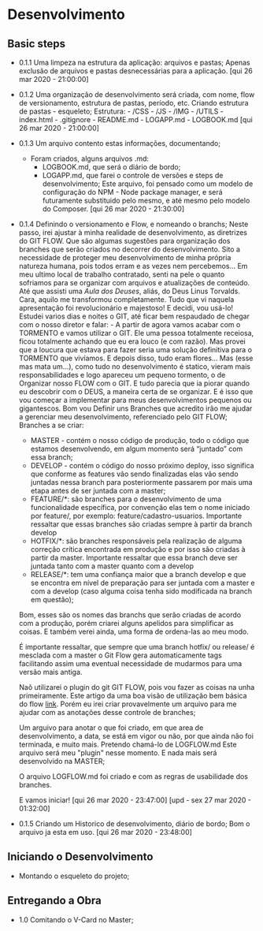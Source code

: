 
# Desenvolvimento
## Basic steps
- 0.1.1 Uma limpeza na estrutura da aplicação: arquivos e pastas;
    Apenas exclusão de arquivos e pastas desnecessárias para a aplicação.
    [qui 26 mar 2020 - 21:00:00]

- 0.1.2 Uma organização de desenvolvimento será criada, com nome, flow de versionamento, estrutura de pastas, período, etc.
    Criando estrutura de pastas - esqueleto;
    Estrutura:
      - /CSS
      - /JS
      - /IMG
      - /UTILS
      - index.html
      - .gitignore
      - README.md
      - LOGAPP.md
      - LOGBOOK.md
    [qui 26 mar 2020 - 21:00:00]

- 0.1.3 Um arquivo contento estas informações, documentando;
  - Foram criados, alguns arquivos .md:
    - LOGBOOK.md, que será o diário de bordo;
    - LOGAPP.md, que farei o controle de versões e steps de desenvolvimento;
        Este arquivo, foi pensado como um modelo de configuração do NPM - Node package manager, e será futuramente substituido pelo mesmo, e até mesmo pelo modelo do Composer.
    [qui 26 mar 2020 - 21:30:00]

- 0.1.4 Definindo o versionamento e Flow, e nomeando o branchs;
    Neste passo, irei ajustar à minha realidade de desenvolvimento, as diretrizes do GIT FLOW. Que são algumas sugestões para organização dos branches que serão criados no decorrer do desenvolvimento. Sito a necessidade de proteger meu desenvolvimento de minha própria natureza humana, pois todos erram e as vezes nem percebemos...
    Em meu ultimo local de trabalho contratado, senti na pele o quanto sofriamos para se organizar com arquivos e atualizações de conteúdo. Até que assisti uma <i>Aula dos Deuses</i>, aliás, do Deus Linus Torvalds. Cara, aquilo me transformou completamente. Tudo que vi naquela apresentação foi revolucionário e majestoso! E decidi, vou usá-lo!
    Estudei varios dias e noites o GIT, até ficar bem respaudado de chegar com o nosso diretor e falar: - A partir de agora vamos acabar com o TORMENTO e vamos utilizar o GIT. Ele uma pessoa totalmente receiosa, ficou totalmente achando que eu era louco (e com razão).
    Mas provei que a loucura que estava para fazer seria uma solução definitiva para o TORMENTO que vivíamos. E depois disso, tudo eram flores...
    Mas (esse mas mata um...), como tudo no desenvolvimento é statico, vieram mais responsabilidades e logo apareceu um pequeno tormento, o de Organizar nosso FLOW com o GIT. E tudo parecia que ia piorar quando eu descobrir com o DEUS, a maneira certa de se organizar.
    E é isso que vou começar a implementar para meus desenvolvimentos pequenos ou gigantescos.
    Bom vou Definir uns Branches que acredito irão me ajudar a gerenciar meu desenvolvimento, referenciado pelo GIT FLOW;
    Branches a se criar:
    - MASTER - contém o nosso código de produção, todo o código que estamos desenvolvendo, em algum momento será “juntado” com essa branch;
    - DEVELOP - contém o código do nosso próximo deploy, isso significa que conforme as features vão sendo finalizadas elas vão sendo juntadas nessa branch para posteriormente passarem por mais uma etapa antes de ser juntada com a master;
    - FEATURE/*: são branches para o desenvolvimento de uma funcionalidade específica, por convenção elas tem o nome iniciado por feature/, por exemplo: feature/cadastro-usuarios. Importante ressaltar que essas branches são criadas sempre à partir da branch develop
    - HOTFIX/*: são branches responsáveis pela realização de alguma correção crítica encontrada em produção e por isso são criadas à partir da master. Importante ressaltar que essa branch deve ser juntada tanto com a master quanto com a develop
    - RELEASE/*: tem uma confiança maior que a branch develop e que se encontra em nível de preparação para ser juntada com a master e com a develop (caso alguma coisa tenha sido modificada na branch em questão);

    Bom, esses são os nomes das branchs que serão criadas de acordo com a produção, porém criarei alguns apelidos para simplificar as coisas. E também verei ainda, uma forma de ordena-las ao meu modo.

    É importante ressaltar, que sempre que uma branch hotfix/ ou release/ é mesclada com a master o Git Flow gera automaticamente tags facilitando assim uma eventual necessidade de mudarmos para uma versão mais antiga.

    Naõ utilizarei o plugin do git GIT FLOW, pois vou fazer as coisas na unha primeiramente.
    Este artigo da uma boa visão de utilização bem básica do flow [link](https://tableless.com.br/git-flow-introducao/). Porém eu irei criar provavelmente um arquivo para me ajudar com as anotações desse controle de branches;

    Um arguivo para anotar o que foi criado, em que area de desenvolvimento, a data, se está em vigor ou não, por que ainda não foi terminada, e muito mais. Pretendo chamá-lo de LOGFLOW.md
    Este arquivo será meu "plugin" nesse momento. E nada mais será desenvolvido na MASTER;

    O arquivo LOGFLOW.md foi criado e com as regras de usabilidade dos branches.

    E vamos iniciar!
    [qui 26 mar 2020 - 23:47:00]
    [upd - sex 27 mar 2020 - 01:32:00]

- 0.1.5 Criando um Historico de desenvolvimento, diário de bordo;
    Bom o arquivo ja esta em uso.
    [qui 26 mar 2020 - 23:48:00]

## Iniciando o Desenvolvimento
- Montando o esqueleto do projeto;

## Entregando a Obra
- 1.0 Comitando o V-Card no Master;
